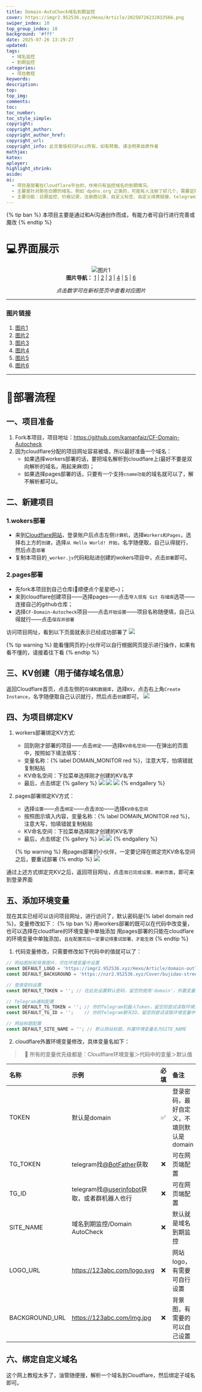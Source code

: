 ```yaml
---
title: Domain-AutoCheck域名到期监控
cover: https://imgr2.952536.xyz/Hexo/Article/20250726232833566.png
swiper_index: 10
top_group_index: 10
background: '#fff'
date: 2025-07-26 13:29:27
updated:
tags:
  - 域名监控
  - 到期监控
categories:
  - 项目教程
keywords:
description:
top:
top_img:
comments:
toc:
toc_number:
toc_style_simple:
copyright:
copyright_author:
copyright_author_href:
copyright_url:
copyright_info: 此文章版权归Faiz所有，如有转载，请注明来自原作者
mathjax:
katex:
aplayer:
highlight_shrink:
aside:
ai:
  - 项目是部署在Cloudflare平台的，作用只有监控域名的到期情况。
  - 主要是针对那些白嫖的域名，例如`dpdns.org`之类的，可能有人注册了好几个，需要定期点击续期，或者有些白嫖的一年的域名，可以帮助进行到期监控，避免忘记到期时间。
  - 主要功能：日期监控、价格记录、注册商记录、自定义标签、自定义续费链接、telegram提前通知。
---
```






{% tip ban %}
  本项目主要是通过和Ai沟通创作而成，有能力者可自行进行完善或魔改
{% endtip %}

# 💻界面展示

<div align="center">
  
  <!-- 默认显示第一张图片 -->
  <img src="https://imgr2.952536.xyz/Hexo/Article/PixPin_2025-07-26_23-05-27.png" alt="图片1" style="max-width:100%;" id="currentImage">
  
  <!-- 图片导航 -->
  <div>
    <b>图片导航：</b>
    <a href="https://imgr2.952536.xyz/Hexo/Article/PixPin_2025-07-26_23-05-27.png" target="_blank">1</a> |
    <a href="https://imgr2.952536.xyz/Hexo/Article/PixPin_2025-07-26_23-03-45.png" target="_blank">2</a> |
    <a href="https://imgr2.952536.xyz/Hexo/Article/PixPin_2025-07-26_23-04-07.png" target="_blank">3</a> |
    <a href="https://imgr2.952536.xyz/Hexo/Article/PixPin_2025-07-26_23-05-42.png" target="_blank">4</a> |
    <a href="https://imgr2.952536.xyz/Hexo/Article/PixPin_2025-07-26_23-05-13.png" target="_blank">5</a> |
    <a href="https://imgr2.952536.xyz/Hexo/Article/20250726233245913.png" target="_blank">6</a>
  </div>
  
  <p><i>点击数字可在新标签页中查看对应图片</i></p>
</div>

---

### 图片链接

1. [图片1](https://imgr2.952536.xyz/Hexo/Article/PixPin_2025-07-26_23-05-27.png)
2. [图片2](https://imgr2.952536.xyz/Hexo/Article/PixPin_2025-07-26_23-03-45.png)
3. [图片3](https://imgr2.952536.xyz/Hexo/Article/PixPin_2025-07-26_23-04-07.png)
4. [图片4](https://imgr2.952536.xyz/Hexo/Article/PixPin_2025-07-26_23-05-42.png)
5. [图片5](https://imgr2.952536.xyz/Hexo/Article/PixPin_2025-07-26_23-05-13.png)
6. [图片6](https://imgr2.952536.xyz/Hexo/Article/20250726233245913.png)

------------------------------------------------------------------------------------------------------------------------

# 🚀部署流程

## 一、项目准备
1. Fork本项目，项目地址：https://github.com/kamanfaiz/CF-Domain-Autocheck
2. 因为cloudflare分配的项目网址容易被墙，所以最好准备一个域名：
   * 如果选择workers部署的话，要把域名解析到cloudflare上(最好不要是双向解析的域名，用起来麻烦)；
   * 如果选择pages部署的话，只要有一个支持`cname功能`的域名就可以了，解不解析都可以。

## 二、新建项目

### 1.wokers部署
* 来到[Cloudflare网站](https://www.cloudflare.com)，登录账户后点击左侧`计算机`，选择`Workers和Pages`，选择右上方的`创建`，选择`从 Hello World! 开始`，名字随便取，自己认得就行，然后点击`部署`
* 复制本项目的`_worker.js`代码粘贴进创建的wokers项目中，点击`部署`即可。

### 2.pages部署
* 先fork本项目到自己仓库(🙏顺便点个星星吧~)；
* 来到cloudflare创建项目——选择pages——点击`导入现有 Git 存储库`选项——连接自己的github仓库；
* 选择`CF-Domain-Autocheck`项目——点击`开始设置`——项目名称随便填，自己认得就行——点击`保存并部署`

访问项目网址，看到以下页面就表示已经成功部署了
![](https://imgr2.952536.xyz/Hexo/Article/PixPin_2025-07-26_23-09-11.png)

{% tip warning %}
  能看懂网页的小伙伴可以自行根据网页提示进行操作，如果有看不懂的，请接着往下看
{% endtip %}

## 三、KV创建（用于储存域名信息）
返回Cloudflare首页，点击左侧的`存储和数据库`，选择`KV`，点击右上角`Create Instance`，名字随便取自己认识就行，然后点击`创建`即可。
![](https://imgr2.952536.xyz/Hexo/Article/PixPin_2025-07-26_14-05-55.png)

## 四、为项目绑定KV
1. workers部署绑定KV方式:
   * 回到刚才部署的项目——点击`绑定`——选择`KV命名空间`——在弹出的页面中，按照如下填法填写：
   * 变量名称：{% label DOMAIN_MONITOR red %}，注意大写，怕填错就复制粘贴
   * KV命名空间：下拉菜单选择刚才创建的KV名字
   * 最后，点击绑定
   {% gallery %}
     ![](https://imgr2.952536.xyz/Hexo/Article/PixPin_2025-07-26_14-09-09.png)
     ![](https://imgr2.952536.xyz/Hexo/Article/PixPin_2025-07-26_14-12-15.png)
     ![](https://imgr2.952536.xyz/Hexo/Article/PixPin_2025-07-26_14-13-34.png)
   {% endgallery %}

2. pages部署绑定KV方式：
   * 选择`设置`——点击`绑定`——点击`添加`——选择`KV命名空间`
   * 按照图示填入内容，变量名称：{% label DOMAIN_MONITOR red %}，注意大写，怕填错就复制粘贴
   * KV命名空间：下拉菜单选择刚才创建的KV名字
   * 最后，点击绑定
   {% gallery %}
     ![](https://imgr2.952536.xyz/Hexo/Article/PixPin_2025-07-26_14-18-20.png)
     ![](https://imgr2.952536.xyz/Hexo/Article/PixPin_2025-07-26_14-21-17.png)
   {% endgallery %}

   {% tip warning %}
      用pages部署的小伙伴，一定要记得在绑定完KV命名空间之后，要重试部署
   {% endtip %}
   ![](https://imgr2.952536.xyz/Hexo/Article/20250726231646216.png)

通过上述方式绑定完KV之后，返回项目网址，点击`我已完成设置，刷新页面`，即可来到登录界面

## 五、添加环境变量
现在其实已经可以访问项目网址，进行访问了，默认密码是{% label domain red %}，变量修改如下：
{% tip ban %}
  用workers部署的既可以在代码中改变量，也可以选择在cloudflare的环境变量中单独添加
  用pages部署的只能在cloudflare的环境变量中单独添加，`且在配置完后一定要记得重试部署，才能生效`
{% endtip %}
1. 代码变量修改，只需要修改如下代码中的值就可以了：
```js
// 网站图标和背景图片，可在环境变量中设置
const DEFAULT_LOGO = 'https://imgr2.952536.xyz/Hexo/Article/domain-outline.png'; // 默认Logo图片，外置变量名为LOGO_URL
const DEFAULT_BACKGROUND = 'https://nzr2.952536.xyz/Cover/bujidao-street.png'; // 默认背景图片，外置变量名为BACKGROUND_URL

// 登录密码设置
const DEFAULT_TOKEN = ''; // 在此处设置默认密码，留空则使用'domain'，外置变量名为TOKEN

// Telegram通知配置
const DEFAULT_TG_TOKEN = ''; // 你的Telegram机器人Token，留空则尝试读取环境变量中TG_TOKEN的值
const DEFAULT_TG_ID = '';    // 你的Telegram聊天ID，留空则尝试读取环境变量中TG_ID的值

// 网站标题配置
const DEFAULT_SITE_NAME = ''; // 默认网站标题，外置环境变量名为SITE_NAME
```
2. cloudflare外置环境变量修改，具体变量名如下：

> <center> 📢 所有的变量优先级都是：Cloudflare环境变量＞代码中的变量＞默认值 </center>

| 名称           | 示例                                                                     | 必填 | 备注                                     |
|:---------------|:-------------------------------------------------------------------------|:----:|:-----------------------------------------|
| TOKEN          | 默认是domain                                                             |  ✅️   | 登录密码，最好自定义，不填则默认是domain |
| TG_TOKEN       | telegram找[@BotFather](https://t.me/BotFather)获取                       |  ❌️   | 可在网页端配置                           |
| TG_ID          | telegram找[@userinfobot](https://t.me/userinfobot)获取，或者群机器人也行 |  ❌️   | 可在网页端配置                           |
| SITE_NAME      | 域名到期监控/Domain AutoCheck                                            |  ❌️   | 默认就是域名到期监控                     |
| LOGO_URL       | https://123abc.com/logo.svg                                              |  ❌️   | 网站logo，有需要可自行设置               |
| BACKGROUND_URL | https://123abc.com/img.jpg                                               |  ❌️   | 背景图，有需要的可以自己设置             |

## 六、绑定自定义域名
这个网上教程太多了，油管随便搜，解析一个域名到Cloudflare，然后绑定子域名即可。

